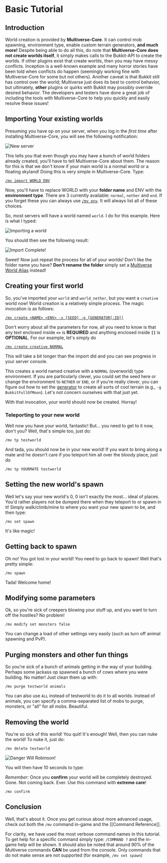 # Basic Tutorial

## Introduction
World creation is provided by **Multiverse-Core**. It can control mob spawning, environment type, enable custom terrain generators, **and much more!** Despite being able to do all this, do note that **Multiverse-Core does not create worlds itself**, it simply makes calls to the Bukkit-API to create the worlds. If other plugins exist that create worlds, then you may have messy conflicts. Inception is a well-known example and many horror stories have been told when conflicts do happen (seemingly working fine with Multiverse-Core for some but not others). Another caveat is that Bukkit still has control over the world; Multiverse just does its best to control behavior, but ultimately, **other** plugins or quirks with Bukkit may possibly override desired behavior. The developers and testers have done a great job of including the tools with Multiverse-Core to help you quickly and easily resolve these issues!

## Importing Your existing worlds
Presuming you have op on your server, when you log in the _first time_ after installing Multiverse-Core, you will see the following notification:

![New server](images/tutorial/newserver.png)

This tells you that even though you may have a bunch of world folders already created, you'll have to tell Multiverse-Core about them. The reason for this is that we don't know if your main world is a normal world or a floating skyland! Doing this is very simple in Multiverse-Core. Type:

[```/mv import WORLD ENV```](https://github.com/Multiverse/Multiverse-Core/wiki/Command-Reference#wiki-import)

Now, you'll have to replace WORLD with your **folder name** and ENV with the **environment type**. There are 3 currently available: `normal`, `nether` and `end`. If you forget these you can always use [`/mv env`](https://github.com/Multiverse/Multiverse-Core/wiki/Command-Reference#wiki-env). It will always list all of these choices.

So, most servers will have a world named `world`. I do for this example. Here is what I typed:

![Importing a world](images/tutorial/importworld.png)

You should then see the following result:

![Import Complete!](images/tutorial/importcomplete.png)

Sweet! Now just repeat the process for all of your worlds! Don't like the folder name you have? **Don't rename the folder** simply set a [Multiverse World Alias](World-properties#wiki-alias) instead!

## Creating your first world
So, you've imported your `world` and `world_nether`, but you want a `creative` world now! World creation is a relatively simple process. The magic invocation is as follows:

[`/mv create <NAME> <ENV> -s [SEED] -g [GENERATOR[:ID]]`](https://github.com/Multiverse/Multiverse-Core/wiki/Command-Reference#wiki-create)

Don't worry about all the parameters for now, all you need to know is that any text enclosed inside **`<>`** is **REQUIRED** and anything enclosed inside **`[]`** is **OPTIONAL**.
For our example, let's simply do

[`/mv create creative NORMAL`](https://github.com/Multiverse/Multiverse-Core/wiki/Command-Reference#wiki-create)
    
This will take a bit longer than the import did and you can see progress in your server console.

This creates a world named creative with a `NORMAL` (overworld) type environment. If you are particularly clever, you could set the seed here or change the environment to `NETHER` or `END`, or if you're really clever, you can figure out how to set the [generator](Custom-Generator-Plugins#wiki-howto) to create all sorts of cool terrain (e.g., `-g BukkitFullOfMoon`). Let's not concern ourselves with that just yet.

With that invocation, your world should now be created. Horray!

### Teleporting to your new world
Well now you have your world, fantastic! But... you need to get to it now, don't you? Well, that's simple too, just do:

    /mv tp testworld

And tada, you should now be in your new world! If you want to bring along a mate and he doesn't care if you teleport him all over the bloody place, just do

    /mv tp YOURMATE testworld

## Setting the new world's spawn
Well let's say your new world's 0, 0 isn't exactly the most... ideal of places. You'd rather players not be dumped there when they teleport to or spawn in it! Simply walk/climb/mine to where you want your new spawn to be, and then type:

    /mv set spawn

It's like magic!

## Getting back to spawn
Oh no! You got lost in your world! You need to go back to spawn! Well that's pretty simple:

    /mv spawn

Tada! Welcome home!

## Modifying some parameters
Ok, so you're sick of creepers blowing your stuff up, and you want to turn off the hostiles? No problem!

    /mv modify set monsters false

You can change a load of other settings very easily (such as turn off animal spawning and PvP).

## Purging monsters and other fun things
So you're sick of a bunch of animals getting in the way of your building. Perhaps some jackass op spawned a bunch of cows where you were building. No matter! Just clean them up with:

    /mv purge testworld animals

You can also use `ALL` instead of testworld to do it to all worlds. Instead of animals, you can specify a comma-separated list of mobs to purge, monsters, or "all" for all mobs. Beautiful.

## Removing the world
You're so sick of this world! You quit! It's enough! Well, then you can nuke the world! To nuke it, just do:

    /mv delete testworld
    
![Danger Will Robinson!](images/tutorial/dangercommand.png)

You will then have 10 seconds to type: 

_Remember:_ Once you **confirm** your world will be completely destroyed. Gone. Not coming back. Ever. Use this command with **extreme care**!

    /mv confirm

## Conclusion

Well, that's about it. Once you get curious about more advanced usage, check out both the `/mv` command in-game and the [[Command Reference]].

For clarity, we have used the most verbose command names in this tutorial. To get help for a specific command simply type: `/COMMAND ?` and the in-game help will be shown. It should also be noted that around 90% of the Multiverse commands **CAN** be used from the console. Only commands that do not make sense are not supported (for example, `/mv set spawn`)
